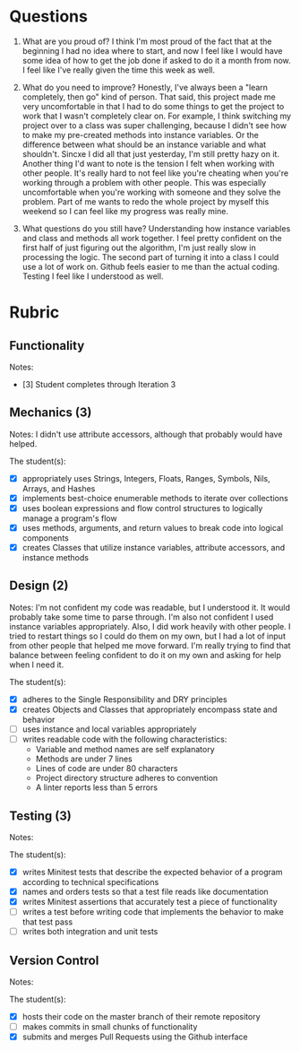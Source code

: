 # Questions

1. What are you proud of?
I think I'm most proud of the fact that at the beginning I had no idea where to start, and now I feel like I would have some idea of how to get the job done if asked to do it a month from now. I feel like I've really given the time this week as well.

1. What do you need to improve?
Honestly, I've always been a "learn completely, then go" kind of person. That said, this project made me very uncomfortable in that I had to do some things to get the project to work that I wasn't completely clear on. For example, I think switching my project over to a class was super challenging, because I didn't see how to make my pre-created methods into instance variables. Or the difference between what should be an instance variable and what shouldn't. Sincxe I did all that just yesterday, I'm still pretty hazy on it. Another thing I'd want to note is the tension I felt when working with other people. It's really hard to not feel like you're cheating when you're working through a problem with other people. This was especially uncomfortable when you're working with someone and they solve the problem. Part of me wants to redo the whole project by myself this weekend so I can feel like my progress was really mine. 

1. What questions do you still have?
Understanding how instance variables and class and methods all work together. I feel pretty confident on the first half of just figuring out the algorithm, I'm just really slow in processing the logic. The second part of turning it into a class I could use a lot of work on. Github feels easier to me than the actual coding. Testing I feel like I understood as well.

# Rubric

## Functionality

Notes:

- [3] Student completes through Iteration 3

## Mechanics (3)

Notes:
I didn't use attribute accessors, although that probably would have helped.

The student(s):

- [X] appropriately uses Strings, Integers, Floats, Ranges, Symbols, Nils, Arrays, and Hashes
- [X] implements best-choice enumerable methods to iterate over collections
- [X] uses boolean expressions and flow control structures to logically manage a program's flow
- [X] uses methods, arguments, and return values to break code into logical components
- [X] creates Classes that utilize instance variables, attribute accessors, and instance methods

## Design (2)

Notes:
I'm not confident my code was readable, but I understood it. It would probably take some time to parse through. I'm also not confident I used instance variables appropriately. Also, I did work heavily with other people. I tried to restart things so I could do them on my own, but I had a lot of input from other people that helped me move forward. I'm really trying to find that balance between feeling confident to do it on my own and asking for help when I need it.

The student(s):

- [X] adheres to the Single Responsibility and DRY principles
- [X] creates Objects and Classes that appropriately encompass state and behavior
- [ ] uses instance and local variables appropriately
- [ ] writes readable code with the following characteristics:
    * Variable and method names are self explanatory
    * Methods are under 7 lines
    * Lines of code are under 80 characters
    * Project directory structure adheres to convention
    * A linter reports less than 5 errors

## Testing (3)

Notes:

The student(s):

- [X] writes Minitest tests that describe the expected behavior of a program according to technical specifications
- [X] names and orders tests so that a test file reads like documentation
- [X] writes Minitest assertions that accurately test a piece of functionality
- [ ] writes a test before writing code that implements the behavior to make that test pass
- [ ] writes both integration and unit tests

## Version Control

Notes:

The student(s):

- [X] hosts their code on the master branch of their remote repository
- [ ] makes commits in small chunks of functionality
- [X] submits and merges Pull Requests using the Github interface
